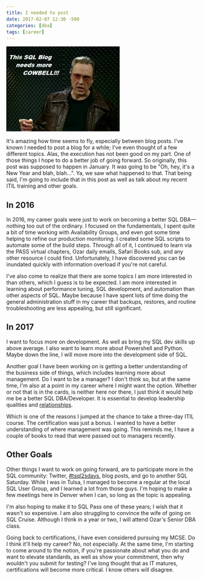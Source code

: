 ```yaml
---
title: I needed to post
date: 2017-02-07 12:30 -500
categories: [dba]
tags: [career]
---
```


![SQL_cowbell](/assets/images/Walken-Cowbell.jpg)

It's amazing how time seems to fly, especially between blog posts. I've known I needed to post a blog for a while; I've even thought of a few different topics. Alas, the execution has not been good on my part. One of those things I hope to do a better job of going forward. So originally, this post was supposed to happen in January. It was going to be "Oh, hey, it's a New Year and blah, blah...". Ya, we saw what happened to that. That being said, I'm going to include that in this post as well as talk about my recent ITIL training and other goals.

## In 2016

In 2016, my career goals were just to work on becoming a better SQL DBA—nothing too out of the ordinary. I focused on the fundamentals, I spent quite a bit of time working with Availability Groups, and even got some time helping to refine our production monitoring. I created some SQL scripts to automate some of the build steps. Through all of it, I continued to learn via the PASS virtual chapters, Ozar daily emails, Safari Books sub, and any other resource I could find. Unfortunately, I have discovered you can be inundated quickly with information overload if you're not careful.

I've also come to realize that there are some topics I am more interested in than others, which I guess is to be expected. I am more interested in learning about performance tuning, SQL development, and automation than other aspects of SQL. Maybe because I have spent lots of time doing the general administration stuff in my career that backups, restores, and routine troubleshooting are less appealing, but still significant.

## In 2017

I want to focus more on development. As well as bring my SQL dev skills up above average. I also want to learn more about Powershell and Python. Maybe down the line, I will move more into the development side of SQL.

Another goal I have been working on is getting a better understanding of the business side of things, which includes learning more about management. Do I want to be a manager? I don't think so, but at the same time, I'm also at a point in my career where I might want the option. Whether or not that is in the cards, is neither here nor there, I just think it would help me be a better SQL DBA/Developer. It is essential to develop leadership qualities and [relationships](/_posts/2016-06-29-relationships.md). 

Which is one of the reasons I jumped at the chance to take a three-day ITIL course. The certification was just a bonus. I wanted to have a better understanding of where management was going. This reminds me, I have a couple of books to read that were passed out to managers recently.

## Other Goals

Other things I want to work on going forward, are to participate more in the SQL community: Twitter, [#tsql2sdays](http://tsqltuesday.com/), blog posts, and go to another SQL Saturday. While I was in Tulsa, I managed to become a regular at the local SQL User Group, and I learned a lot from those guys. I'm hoping to make a few meetings here in Denver when I can, so long as the topic is appealing.

I'm also hoping to make it to SQL Pass one of these years; I wish that it wasn't so expensive. I am also struggling to convince the wife of going on SQL Cruise. Although I think in a year or two, I will attend Ozar's Senior DBA class.

Going back to certifications, I have even considered pursuing my MCSE. Do I think it'll help my career? No, not especially. At the same time, I'm starting to come around to the notion, if you're passionate about what you do and want to elevate standards, as well as show your commitment, then why wouldn't you submit for testing? I've long thought that as IT matures, certifications will become more critical. I know others will disagree.